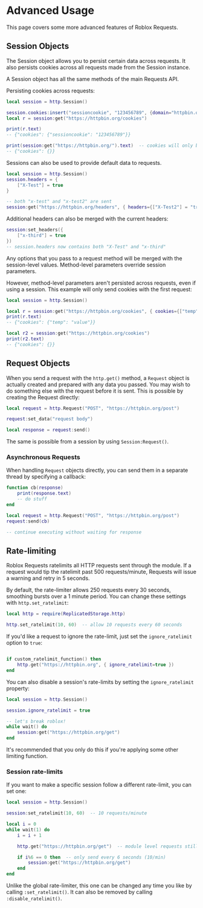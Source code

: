 # Advanced Usage

This page covers some more advanced features of Roblox Requests.

## Session Objects

The Session object allows you to persist certain data across requests.
It also persists cookies across all requests made from the Session instance.

A Session object has all the same methods of the main Requests API.

Persisting cookies across requests:
```lua
local session = http.Session()

session.cookies:insert("sessioncookie", "123456789", {domain="httpbin.org", path="/cookies"})  -- add new cookie to httpbin.org/cookies
local r = session:get("https://httpbin.org/cookies")

print(r.text)
-- {"cookies": {"sessioncookie": "123456789"}}

print(session:get("https://httpbin.org/").text)  -- cookies will only be sent to their set path
-- {"cookies": {}}

```

Sessions can also be used to provide default data to requests.

```lua
local session = http.Session()
session.headers = {
	["X-Test"] = true
}

-- both "x-test" and "x-test2" are sent
session:get("https://httpbin.org/headers", { headers={["X-Test2"] = "true"} })
```

Additional headers can also be merged with the current headers:

```lua
session:set_headers({
	["x-third"] = true
})  
-- session.headers now contains both "X-Test" and "x-third"
```

Any options that you pass to a request method will be merged with the session-level values.
Method-level parameters override session parameters.

However, method-level parameters aren't persisted across requests, even if
using a session. This example will only send cookies with the first request:

```lua
local session = http.Session()

local r = session:get("https://httpbin.org/cookies", { cookies={["temp"] = "value"} })
print(r.text)
-- {"cookies": {"temp": "value"}}

local r2 = session:get("https://httpbin.org/cookies")
print(r2.text)
-- {"cookies": {}}
```

## Request Objects

When you send a request with the `http.get()` method, a `Request` object is actually created and
prepared with any data you passed. You may wish to do something else
with the request before it is sent. This is possible by creating the Request directly:

```lua
local request = http.Request("POST", "https://httpbin.org/post")

request:set_data("request body")

local response = request:send()
```

The same is possible from a session by using `Session:Request()`.

### Asynchronous Requests

When handling `Request` objects directly, you can send them in a separate thread by specifying a callback:

```lua
function cb(response)
	print(response.text)
	-- do stuff
end

local request = http.Request("POST", "https://httpbin.org/post")
request:send(cb)

-- continue executing without waiting for response
```

## Rate-limiting

Roblox Requests ratelimits all HTTP requests sent through the module. If a request would tip the ratelimit past 500
requests/minute, Requests will issue a warning and retry in 5 seconds.

By default, the rate-limiter allows 250 requests every 30 seconds, smoothing bursts over a 1 minute period.
You can change these settings with `http.set_ratelimit`:

```lua
local http = require(ReplicatedStorage.http)

http.set_ratelimit(10, 60)  -- allow 10 requests every 60 seconds
```

If you'd like a request to ignore the rate-limit, just set the `ignore_ratelimit` option to `true`:

```lua

if custom_ratelimit_function() then
	http.get("https://httpbin.org", { ignore_ratelimit=true })
end
```

You can also disable a session's rate-limits by setting the `ignore_ratelimit` property:

```lua
local session = http.Session()

session.ignore_ratelimit = true

-- let's break roblox!
while wait() do
	session:get("https://httpbin.org/get")
end
```

It's recommended that you only do this if you're applying some other limiting function.

### Session rate-limits

If you want to make a specific session follow a different rate-limit, you can set one:

```lua
local session = http.Session()

session:set_ratelimit(10, 60)  -- 10 requests/minute

local i = 0
while wait(1) do
	i = i + 1

	http.get("https://httpbin.org/get")  -- module level requests still follow normal rate-limit

	if i%6 == 0 then  -- only send every 6 seconds (10/min)
		session:get("https://httpbin.org/get")
	end
end
```

Unlike the global rate-limiter, this one can be changed any time you like by calling `:set_ratelimit()`.
It can also be removed by calling `:disable_ratelimit()`.

